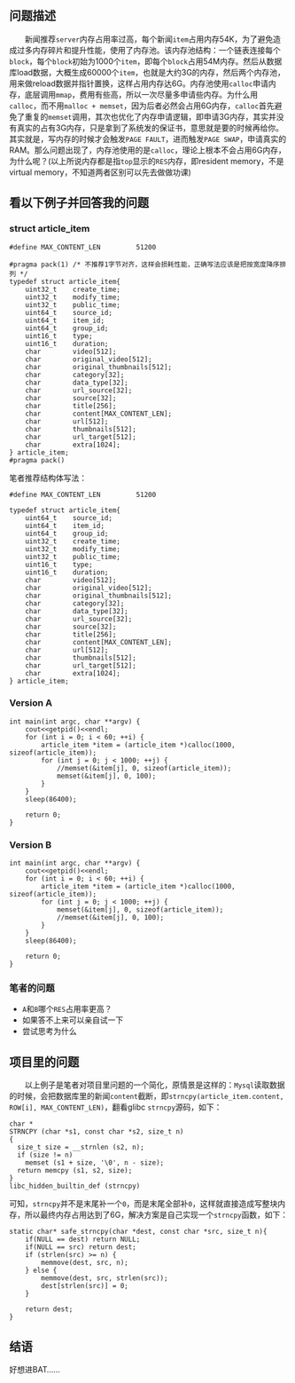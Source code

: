 ## 问题描述
&emsp;&emsp;新闻推荐`server`内存占用率过高，每个新闻`item`占用内存54K，为了避免造成过多内存碎片和提升性能，使用了内存池。该内存池结构：一个链表连接每个`block`，每个`block`初始为1000个`item`，即每个`block`占用54M内存。然后从数据库load数据，大概生成60000个`item`，也就是大约3G的内存，然后两个内存池，用来做reload数据并指针置换，这样占用内存达6G。内存池使用`calloc`申请内存，底层调用`mmap`，费用有些高，所以一次尽量多申请些内存。为什么用`calloc`，而不用`malloc + memset`，因为后者必然会占用6G内存，`calloc`首先避免了重复的`memset`调用，其次也优化了内存申请逻辑，即申请3G内存，其实并没有真实的占有3G内存，只是拿到了系统发的保证书，意思就是要的时候再给你。其实就是，写内存的时候才会触发`PAGE FAULT`，进而触发`PAGE SWAP`，申请真实的RAM。那么问题出现了，内存池使用的是`calloc`，理论上根本不会占用6G内存，为什么呢？(以上所说内存都是指`top`显示的`RES`内存，即resident memory，不是virtual memory，不知道两者区别可以先去做做功课)

## 看以下例子并回答我的问题

### struct article_item
```
#define MAX_CONTENT_LEN         51200

#pragma pack(1) /* 不推荐1字节对齐，这样会损耗性能，正确写法应该是把按宽度降序排列 */
typedef struct article_item{
    uint32_t    create_time;
    uint32_t    modify_time;
    uint32_t    public_time;
    uint64_t    source_id;
    uint64_t    item_id;
    uint64_t    group_id;
    uint16_t    type;
    uint16_t    duration;
    char        video[512];
    char        original_video[512];
    char        original_thumbnails[512];
    char        category[32];
    char        data_type[32];
    char        url_source[32];
    char        source[32];
    char        title[256];
    char        content[MAX_CONTENT_LEN];
    char        url[512];
    char        thumbnails[512];
    char        url_target[512];
    char        extra[1024];
} article_item;
#pragma pack()
```
笔者推荐结构体写法：
```
#define MAX_CONTENT_LEN         51200

typedef struct article_item{
    uint64_t    source_id;
    uint64_t    item_id;
    uint64_t    group_id;
    uint32_t    create_time;
    uint32_t    modify_time;
    uint32_t    public_time;
    uint16_t    type;
    uint16_t    duration;
    char        video[512];
    char        original_video[512];
    char        original_thumbnails[512];
    char        category[32];
    char        data_type[32];
    char        url_source[32];
    char        source[32];
    char        title[256];
    char        content[MAX_CONTENT_LEN];
    char        url[512];
    char        thumbnails[512];
    char        url_target[512];
    char        extra[1024];
} article_item;
```

### Version A
```
int main(int argc, char **argv) {
    cout<<getpid()<<endl;
    for (int i = 0; i < 60; ++i) {
        article_item *item = (article_item *)calloc(1000, sizeof(article_item));
        for (int j = 0; j < 1000; ++j) {
            //memset(&item[j], 0, sizeof(article_item));
            memset(&item[j], 0, 100);
        }
    }
    sleep(86400);

    return 0;
}
```

### Version B
```
int main(int argc, char **argv) {
    cout<<getpid()<<endl;
    for (int i = 0; i < 60; ++i) {
        article_item *item = (article_item *)calloc(1000, sizeof(article_item));
        for (int j = 0; j < 1000; ++j) {
            memset(&item[j], 0, sizeof(article_item));
            //memset(&item[j], 0, 100);
        }
    }
    sleep(86400);

    return 0;
}
```

### 笔者的问题
 - `A`和`B`哪个`RES`占用率更高？
 - 如果答不上来可以亲自试一下
 - 尝试思考为什么

## 项目里的问题
&emsp;&emsp;以上例子是笔者对项目里问题的一个简化，原情景是这样的：`Mysql`读取数据的时候，会把数据库里的新闻`content`截断，即`strncpy(article_item.content, ROW[i], MAX_CONTENT_LEN)`，翻看glibc `strncpy`源码，如下：
```
char *
STRNCPY (char *s1, const char *s2, size_t n)
{
  size_t size = __strnlen (s2, n);
  if (size != n)
    memset (s1 + size, '\0', n - size);
  return memcpy (s1, s2, size);
}
libc_hidden_builtin_def (strncpy)
```
可知，`strncpy`并不是末尾补一个`0`，而是末尾全部补`0`，这样就直接造成写整块内存，所以最终内存占用达到了6G，解决方案是自己实现一个`strncpy`函数，如下：
```
static char* safe_strncpy(char *dest, const char *src, size_t n){
    if(NULL == dest) return NULL;
    if(NULL == src) return dest;
    if (strlen(src) >= n) {
        memmove(dest, src, n);
    } else {
        memmove(dest, src, strlen(src));
        dest[strlen(src)] = 0;
    }

    return dest;
}
```

## 结语
好想进BAT……
